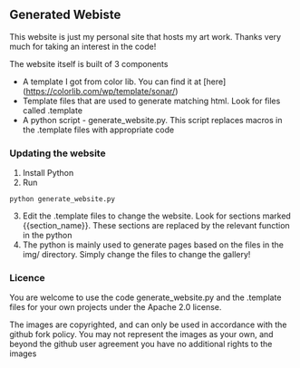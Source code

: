 ## Generated Webiste

This website is just my personal site that hosts my art work.  Thanks very much for taking an interest in the code!

The website itself is built of 3 components
- A template I got from color lib.  You can find it at [here] (https://colorlib.com/wp/template/sonar/)
- Template files that are used to generate matching html.  Look for files called .template
- A python script - generate_website.py.  This script replaces macros in the .template files with appropriate code

### Updating the website

1.  Install Python 
2.  Run 
```
python generate_website.py
```
3.  Edit the .template files to change the website.  Look for sections marked {{section_name}}.  These sections are 
replaced by the relevant function in the python
4.  The python is mainly used to generate pages based on the files in the img/ directory. Simply change the files to change the gallery!

### Licence

You are welcome to use the code generate_website.py and the .template files for your own projects under the Apache 2.0 license. 

The images are copyrighted, and can only be used in accordance with the github fork policy.  You may not represent the images
as your own, and beyond the github user agreement you have no additional rights to the images
 

